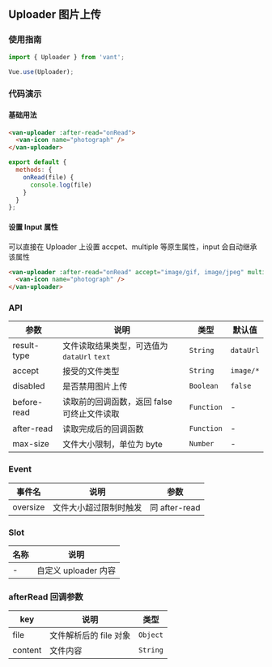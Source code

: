 ## Uploader 图片上传

### 使用指南
``` javascript
import { Uploader } from 'vant';

Vue.use(Uploader);
```

### 代码演示

#### 基础用法

```html
<van-uploader :after-read="onRead">
  <van-icon name="photograph" />
</van-uploader>
```

```javascript
export default {
  methods: {
    onRead(file) {
      console.log(file)
    }
  }
};
```

#### 设置 Input 属性
可以直接在 Uploader 上设置 accpet、multiple 等原生属性，input 会自动继承该属性

```html
<van-uploader :after-read="onRead" accept="image/gif, image/jpeg" multiple>
  <van-icon name="photograph" />
</van-uploader>
```

### API

| 参数 | 说明 | 类型 | 默认值 |
|-----------|-----------|-----------|-------------|
| result-type | 文件读取结果类型，可选值为 `dataUrl` `text` | `String` | `dataUrl` |
| accept | 接受的文件类型 | `String` | `image/*` |
| disabled | 是否禁用图片上传 | `Boolean` | `false` |
| before-read | 读取前的回调函数，返回 false 可终止文件读取 | `Function` | - |
| after-read | 读取完成后的回调函数 | `Function` | - |
| max-size | 文件大小限制，单位为 byte | `Number` | - |

### Event

| 事件名 | 说明 | 参数 |
|-----------|-----------|-----------|
| oversize | 文件大小超过限制时触发 | 同 after-read |

### Slot

| 名称 | 说明 |
|-----------|-----------|
| - | 自定义 uploader 内容 |

### afterRead 回调参数
| key | 说明 | 类型 |
|-----------|-----------|-----------|
| file | 文件解析后的 file 对象 | `Object` |
| content | 文件内容 | `String` |